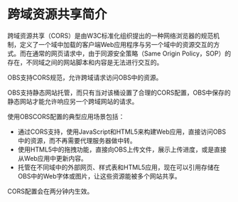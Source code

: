 # 跨域资源共享简介<a name="zh-cn_topic_0045829094"></a>

跨域资源共享（CORS）是由W3C标准化组织提出的一种网络浏览器的规范机制，定义了一个域中加载的客户端Web应用程序与另一个域中的资源交互的方式。而在通常的网页请求中，由于同源安全策略（Same Origin Policy，SOP）的存在，不同域之间的网站脚本和内容是无法进行交互的。

OBS支持CORS规范，允许跨域请求访问OBS中的资源。

OBS支持静态网站托管，而只有当对该桶设置了合理的CORS配置，OBS中保存的静态网站才能允许响应另一个跨域网站的请求。

使用OBSCORS配置的典型应用场景包括：

-   通过CORS支持，使用JavaScript和HTML5来构建Web应用，直接访问OBS中的资源，而不再需要代理服务器做中转。
-   使用HTML5中的拖拽功能，直接向OBS上传文件，展示上传进度，或是直接从Web应用中更新内容。
-   托管在不同域中的外部网页、样式表和HTML5应用，现在可以引用存储在OBS中的Web字体或图片，让这些资源能被多个网站共享。

CORS配置会在两分钟内生效。


